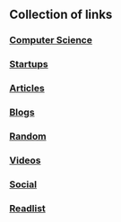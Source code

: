 ## Collection of links
### [Computer Science](computer-science/computer-science.md)
### [Startups](startups.md)
### [Articles](articles.md)
### [Blogs](blogs.md)
### [Random](random.md)
### [Videos](videos.md)
### [Social](social.md)
### [Readlist](readlist.md)
